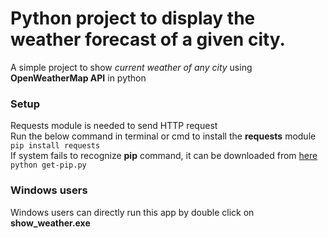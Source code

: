 # Python project to display the weather forecast of a given city.

A simple project to show *current weather of any city* using **OpenWeatherMap API** in python

### Setup

Requests module is needed to send HTTP request<br/>
Run the below command in terminal or cmd to install the **requests** module<br/>
`pip install requests`<br/>
If system fails to recognize **pip** command, it can be downloaded from <a href=https://bootstrap.pypa.io/get-pip.py>here</a><br/>
`python get-pip.py`

### Windows users

Windows users can directly run this app by double click on **show_weather.exe**
